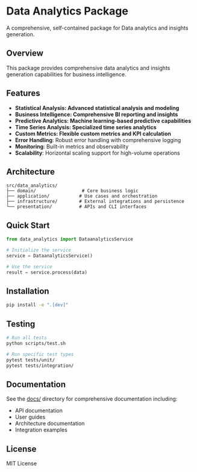 # Data Analytics Package

A comprehensive, self-contained package for Data analytics and insights generation.

## Overview

This package provides comprehensive data analytics and insights generation capabilities for business intelligence.

## Features

- **Statistical Analysis: Advanced statistical analysis and modeling**
- **Business Intelligence: Comprehensive BI reporting and insights**
- **Predictive Analytics: Machine learning-based predictive capabilities**
- **Time Series Analysis: Specialized time series analytics**
- **Custom Metrics: Flexible custom metrics and KPI calculation**
- **Error Handling**: Robust error handling with comprehensive logging
- **Monitoring**: Built-in metrics and observability
- **Scalability**: Horizontal scaling support for high-volume operations

## Architecture

```
src/data_analytics/
├── domain/                 # Core business logic
├── application/           # Use cases and orchestration  
├── infrastructure/        # External integrations and persistence
└── presentation/          # APIs and CLI interfaces
```

## Quick Start

```python
from data_analytics import DataanalyticsService

# Initialize the service
service = DataanalyticsService()

# Use the service
result = service.process(data)
```

## Installation

```bash
pip install -e ".[dev]"
```

## Testing

```bash
# Run all tests
python scripts/test.sh

# Run specific test types
pytest tests/unit/
pytest tests/integration/
```

## Documentation

See the [docs/](docs/) directory for comprehensive documentation including:
- API documentation
- User guides
- Architecture documentation
- Integration examples

## License

MIT License